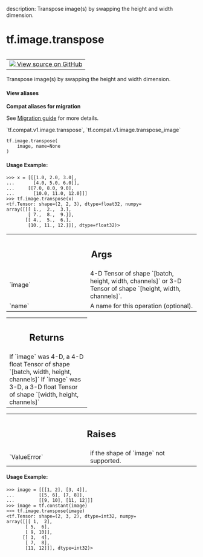 description: Transpose image(s) by swapping the height and width dimension.

<div itemscope itemtype="http://developers.google.com/ReferenceObject">
<meta itemprop="name" content="tf.image.transpose" />
<meta itemprop="path" content="Stable" />
</div>

# tf.image.transpose

<!-- Insert buttons and diff -->

<table class="tfo-notebook-buttons tfo-api nocontent" align="left">
<td>
  <a target="_blank" href="https://github.com/tensorflow/tensorflow/blob/r2.4/tensorflow/python/ops/image_ops_impl.py#L765-L832">
    <img src="https://www.tensorflow.org/images/GitHub-Mark-32px.png" />
    View source on GitHub
  </a>
</td>
</table>



Transpose image(s) by swapping the height and width dimension.

<section class="expandable">
  <h4 class="showalways">View aliases</h4>
  <p>
<b>Compat aliases for migration</b>
<p>See
<a href="https://www.tensorflow.org/guide/migrate">Migration guide</a> for
more details.</p>
<p>`tf.compat.v1.image.transpose`, `tf.compat.v1.image.transpose_image`</p>
</p>
</section>

<pre class="devsite-click-to-copy prettyprint lang-py tfo-signature-link">
<code>tf.image.transpose(
    image, name=None
)
</code></pre>



<!-- Placeholder for "Used in" -->


#### Usage Example:



```
>>> x = [[[1.0, 2.0, 3.0],
...       [4.0, 5.0, 6.0]],
...     [[7.0, 8.0, 9.0],
...       [10.0, 11.0, 12.0]]]
>>> tf.image.transpose(x)
<tf.Tensor: shape=(2, 2, 3), dtype=float32, numpy=
array([[[ 1.,  2.,  3.],
        [ 7.,  8.,  9.]],
       [[ 4.,  5.,  6.],
        [10., 11., 12.]]], dtype=float32)>
```

<!-- Tabular view -->
 <table class="responsive fixed orange">
<colgroup><col width="214px"><col></colgroup>
<tr><th colspan="2"><h2 class="add-link">Args</h2></th></tr>

<tr>
<td>
`image`
</td>
<td>
4-D Tensor of shape `[batch, height, width, channels]` or 3-D Tensor
of shape `[height, width, channels]`.
</td>
</tr><tr>
<td>
`name`
</td>
<td>
A name for this operation (optional).
</td>
</tr>
</table>



<!-- Tabular view -->
 <table class="responsive fixed orange">
<colgroup><col width="214px"><col></colgroup>
<tr><th colspan="2"><h2 class="add-link">Returns</h2></th></tr>
<tr class="alt">
<td colspan="2">
If `image` was 4-D, a 4-D float Tensor of shape
`[batch, width, height, channels]`
If `image` was 3-D, a 3-D float Tensor of shape
`[width, height, channels]`
</td>
</tr>

</table>



<!-- Tabular view -->
 <table class="responsive fixed orange">
<colgroup><col width="214px"><col></colgroup>
<tr><th colspan="2"><h2 class="add-link">Raises</h2></th></tr>

<tr>
<td>
`ValueError`
</td>
<td>
if the shape of `image` not supported.
</td>
</tr>
</table>



#### Usage Example:



```
>>> image = [[[1, 2], [3, 4]],
...         [[5, 6], [7, 8]],
...         [[9, 10], [11, 12]]]
>>> image = tf.constant(image)
>>> tf.image.transpose(image)
<tf.Tensor: shape=(2, 3, 2), dtype=int32, numpy=
array([[[ 1,  2],
       [ 5,  6],
       [ 9, 10]],
      [[ 3,  4],
       [ 7,  8],
       [11, 12]]], dtype=int32)>
```
